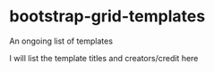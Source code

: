 # bootstrap-grid-templates
 An ongoing list of templates

I will list the template titles and creators/credit here